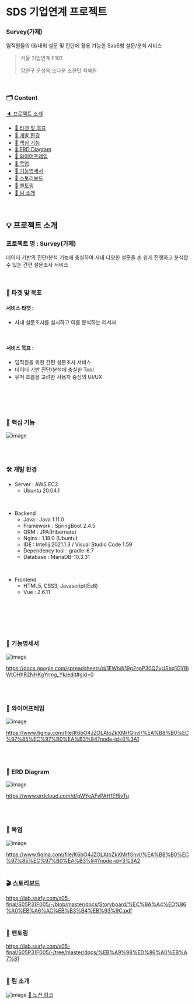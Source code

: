 # SDS 기업연계 프로젝트

### Survey(가제)

임직원들의 대/내외 설문 및 진단에 활용 가능한 SaaS형 설문/분석 서비스

> 서울 기업연계 F101
>
> 강현구 문성욱 조다운 조현민 최혜원



<br>


### 🗂 Content
[🔈 프로젝트 소개](#-프로젝트-소개)
   <br>
   - [📑 타겟 및 목표](#-타겟-및-목표)
   - [📑 개발 환경](#-개발-환경)
   - [📑 핵심 기능](#-핵심-기능)
   - [📑 ERD Diagram](#-erd-diagram)
   - [📑 와이어프레임](#-와이어프레임)
   - [📑 목업](#-목업)
   - [📑 기능명세서](#-기능명세서)
   - [📑 스토리보드](#-스토리보드)
   - [📑 멘토링](#-멘토링)
   - [📑 팀 소개](#-팀-소개)
     <br>
<br><br>

## 💡 프로젝트 소개
### 프로젝트 명 : Survey(가제)
데이터 기반의 진단/분석 기능에 충실하여 
사내 다양한 설문을 손 쉽게 진행하고 분석할 수 있는 간편 설문조사 서비스


<br>

### 🔔 타겟 및 목표
#### 서비스 타겟 : 
- 사내 설문조사를 실시하고 이를 분석하는 리서처
<br>

#### 서비스 목표 :
- 임직원을 위한 간편 설문조사 서비스
- 데이터 기반 진단/분석에 충실한 Tool
- 유저 흐름을 고려한 사용자 중심의 UI/UX
<br>

      
<br><br>

### 📌 핵심 기능
![image](/uploads/5e302770cd1d9e61edc4c54938591bc2/image.png)

<br><br>

### 🛠 개발 환경

- Server : AWS EC2
  - Ubuntu 20.04.1

<br>

- Backend
  - Java : Java 1.11.0
  - Framework : SpringBoot 2.4.5
  - ORM : JPA(Hibernate)
  - Nginx : 1.18.0 (Ubuntu)
  - IDE : Intellij 2021.1.3 / Visual Studio Code 1.59
  - Dependency tool : gradle-6.7
  - Database : MariaDB-10.3.31

<br>

- Frontend
  - HTML5, CSS3, Javascript(Es6)
  - Vue : 2.6.11

<br><br>


<br><br>

### 💎 기능명세서

![image](/uploads/d41601b5e31513dd76196101dc468239/image.png)

https://docs.google.com/spreadsheets/d/1EWhW19g2spP30Q2yUSbq1GYBjWtOHhR2NHKgYrmg_Yk/edit#gid=0

<br><br>

### 📖 와이어프레임

![image](/uploads/f3445d1c9c257ee95c316f404c5ce56f/image.png)

https://www.figma.com/file/K6bO4JZOLAtoZkXMrfGnvI/%EA%B8%B0%EC%97%85%EC%97%B0%EA%B3%84?node-id=0%3A1

<br><br>

### 📌 ERD Diagram

![image](/uploads/35682ee09500fb45003f92485c07495e/image.png)

https://www.erdcloud.com/d/pWYeAFyPAHfEf5vTu

<br><br>


### 🎨 목업

![image](/uploads/c8c21da3f4c2ce471175d5547f6a91e7/image.png)

https://www.figma.com/file/K6bO4JZOLAtoZkXMrfGnvI/%EA%B8%B0%EC%97%85%EC%97%B0%EA%B3%84?node-id=3%3A2
<br><br>

### 🎬 스토리보드

https://lab.ssafy.com/s05-final/S05P31F005/-/blob/master/docs/Storyboard/%EC%8A%A4%ED%86%A0%EB%A6%AC%EB%B3%B4%EB%93%9C.pdf
<br><br>

### 🙌 멘토링

https://lab.ssafy.com/s05-final/S05P31F005/-/tree/master/docs/%EB%A9%98%ED%86%A0%EB%A7%81
<br><br>

### 📢 팀 소개
![image](/uploads/77f563d7f0e551b1078d479663820ffc/image.png)
[🔗 노션 링크](https://www.notion.so/7ca9c079a57c44acb4a2926fd1ea218b)

<br><br>
